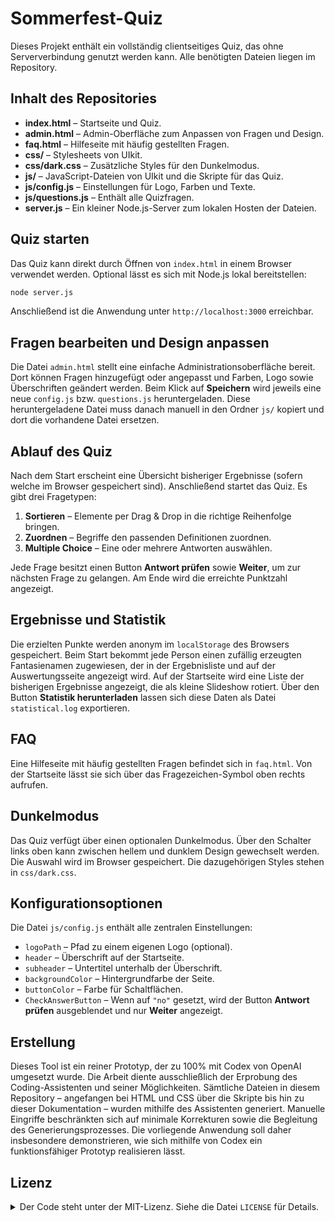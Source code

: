 # Sommerfest-Quiz

Dieses Projekt enthält ein vollständig clientseitiges Quiz, das ohne Serververbindung genutzt werden kann. Alle benötigten Dateien liegen im Repository.

## Inhalt des Repositories

- **index.html** – Startseite und Quiz.
- **admin.html** – Admin-Oberfläche zum Anpassen von Fragen und Design.
- **faq.html** – Hilfeseite mit häufig gestellten Fragen.
- **css/** – Stylesheets von UIkit.
- **css/dark.css** – Zusätzliche Styles für den Dunkelmodus.
- **js/** – JavaScript-Dateien von UIkit und die Skripte für das Quiz.
- **js/config.js** – Einstellungen für Logo, Farben und Texte.
- **js/questions.js** – Enthält alle Quizfragen.
- **server.js** – Ein kleiner Node.js-Server zum lokalen Hosten der Dateien.

## Quiz starten

Das Quiz kann direkt durch Öffnen von `index.html` in einem Browser verwendet werden. Optional lässt es sich mit Node.js lokal bereitstellen:

```bash
node server.js
```

Anschließend ist die Anwendung unter `http://localhost:3000` erreichbar.

## Fragen bearbeiten und Design anpassen

Die Datei `admin.html` stellt eine einfache Administrationsoberfläche bereit. Dort können Fragen hinzugefügt oder angepasst und Farben, Logo sowie Überschriften geändert werden. Beim Klick auf **Speichern** wird jeweils eine neue `config.js` bzw. `questions.js` heruntergeladen. Diese heruntergeladene Datei muss danach manuell in den Ordner `js/` kopiert und dort die vorhandene Datei ersetzen.

## Ablauf des Quiz

Nach dem Start erscheint eine Übersicht bisheriger Ergebnisse (sofern welche im Browser gespeichert sind). Anschließend startet das Quiz. Es gibt drei Fragetypen:

1. **Sortieren** – Elemente per Drag & Drop in die richtige Reihenfolge bringen.
2. **Zuordnen** – Begriffe den passenden Definitionen zuordnen.
3. **Multiple Choice** – Eine oder mehrere Antworten auswählen.

Jede Frage besitzt einen Button **Antwort prüfen** sowie **Weiter**, um zur nächsten Frage zu gelangen. Am Ende wird die erreichte Punktzahl angezeigt.

## Ergebnisse und Statistik

Die erzielten Punkte werden anonym im `localStorage` des Browsers gespeichert. Beim Start bekommt jede Person einen zufällig erzeugten Fantasienamen zugewiesen, der in der Ergebnisliste und auf der Auswertungsseite angezeigt wird. Auf der Startseite wird eine Liste der bisherigen Ergebnisse angezeigt, die als kleine Slideshow rotiert. Über den Button **Statistik herunterladen** lassen sich diese Daten als Datei `statistical.log` exportieren.

## FAQ

Eine Hilfeseite mit häufig gestellten Fragen befindet sich in `faq.html`. Von der Startseite lässt sie sich über das Fragezeichen-Symbol oben rechts aufrufen.

## Dunkelmodus

Das Quiz verfügt über einen optionalen Dunkelmodus. Über den Schalter links oben kann zwischen hellem und dunklem Design gewechselt werden. Die Auswahl wird im Browser gespeichert. Die dazugehörigen Styles stehen in `css/dark.css`.

## Konfigurationsoptionen

Die Datei `js/config.js` enthält alle zentralen Einstellungen:

- `logoPath` – Pfad zu einem eigenen Logo (optional).
- `header` – Überschrift auf der Startseite.
- `subheader` – Untertitel unterhalb der Überschrift.
- `backgroundColor` – Hintergrundfarbe der Seite.
- `buttonColor` – Farbe für Schaltflächen.
- `CheckAnswerButton` – Wenn auf `"no"` gesetzt, wird der Button **Antwort prüfen** ausgeblendet und nur **Weiter** angezeigt.

## Erstellung

Dieses Tool ist ein reiner Prototyp, der zu 100% mit Codex von OpenAI umgesetzt wurde. Die Arbeit diente ausschließlich der Erprobung des Coding-Assistenten und seiner Möglichkeiten. Sämtliche Dateien in diesem Repository – angefangen bei HTML und CSS über die Skripte bis hin zu dieser Dokumentation – wurden mithilfe des Assistenten generiert. Manuelle Eingriffe beschränkten sich auf minimale Korrekturen sowie die Begleitung des Generierungsprozesses. Die vorliegende Anwendung soll daher insbesondere demonstrieren, wie sich mithilfe von Codex ein funktionsfähiger Prototyp realisieren lässt.

## Lizenz

<details>
<summary>Der Code steht unter der MIT-Lizenz. Siehe die Datei <code>LICENSE</code> für Details.</summary>
Der Quellcode befindet sich auf GitHub: <https://github.com/bastelix/sommerfest-quiz>


```text
MIT License

Copyright (c) 2025 calhelp

Permission is hereby granted, free of charge, to any person obtaining a copy
of this software and associated documentation files (the "Software"), to deal
in the Software without restriction, including without limitation the rights
to use, copy, modify, merge, publish, distribute, sublicense, and/or sell
copies of the Software, and to permit persons to whom the Software is
furnished to do so, subject to the following conditions:

The above copyright notice and this permission notice shall be included in all
copies or substantial portions of the Software.

THE SOFTWARE IS PROVIDED "AS IS", WITHOUT WARRANTY OF ANY KIND, EXPRESS OR
IMPLIED, INCLUDING BUT NOT LIMITED TO THE WARRANTIES OF MERCHANTABILITY,
FITNESS FOR A PARTICULAR PURPOSE AND NONINFRINGEMENT. IN NO EVENT SHALL THE
AUTHORS OR COPYRIGHT HOLDERS BE LIABLE FOR ANY CLAIM, DAMAGES OR OTHER
LIABILITY, WHETHER IN AN ACTION OF CONTRACT, TORT OR OTHERWISE, ARISING FROM,
OUT OF OR IN CONNECTION WITH THE SOFTWARE OR THE USE OR OTHER DEALINGS IN THE
SOFTWARE.
```

</details>
